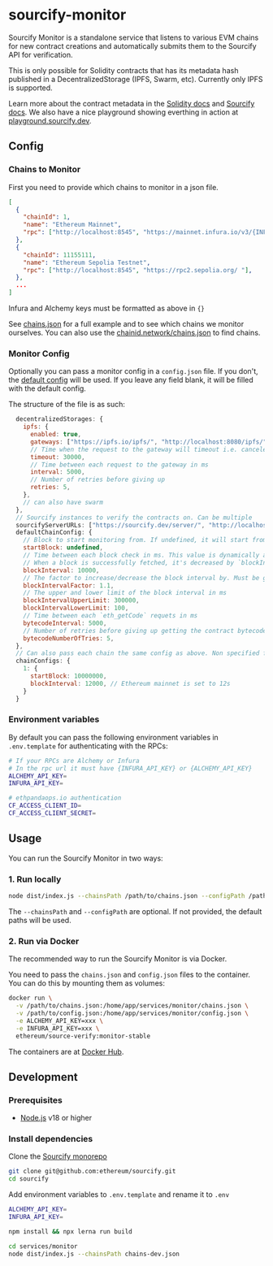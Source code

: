 # sourcify-monitor

Sourcify Monitor is a standalone service that listens to various EVM chains for new contract creations and automatically submits them to the Sourcify API for verification.

This is only possible for Solidity contracts that has its metadata hash published in a DecentralizedStorage (IPFS, Swarm, etc). Currently only IPFS is supported.

Learn more about the contract metadata in the [Solidity docs](https://docs.soliditylang.org/en/latest/metadata.html) and [Sourcify docs](https://docs.sourcify.dev/docs/metadata/). We also have a nice playground showing everthing in action at [playground.sourcify.dev](https://playground.sourcify.dev).

## Config

### Chains to Monitor

First you need to provide which chains to monitor in a json file.

```json
[
  {
    "chainId": 1,
    "name": "Ethereum Mainnet",
    "rpc": ["http://localhost:8545", "https://mainnet.infura.io/v3/{INFURA_API_KEY}"],
  },
  {
    "chainId": 11155111,
    "name": "Ethereum Sepolia Testnet",
    "rpc": ["http://localhost:8545", "https://rpc2.sepolia.org/ "],
  },
  ...
]
```

Infura and Alchemy keys must be formatted as above in `{}`

See [chains.json](./chains.json) for a full example and to see which chains we monitor ourselves. You can also use the [chainid.network/chains.json](https://chainid.network/chains.json) to find chains.

### Monitor Config

Optionally you can pass a monitor config in a `config.json` file. If you don't, the [default config](src/defaultConfig.js) will be used. If you leave any field blank, it will be filled with the default config.

The structure of the file is as such:

```js
  decentralizedStorages: {
    ipfs: {
      enabled: true,
      gateways: ["https://ipfs.io/ipfs/", "http://localhost:8080/ipfs/"],
      // Time when the request to the gateway will timeout i.e. canceled in ms
      timeout: 30000,
      // Time between each request to the gateway in ms
      interval: 5000,
      // Number of retries before giving up
      retries: 5,
    },
    // can also have swarm
  },
  // Sourcify instances to verify the contracts on. Can be multiple
  sourcifyServerURLs: ["https://sourcify.dev/server/", "http://localhost:5555/"],
  defaultChainConfig: {
    // Block to start monitoring from. If undefined, it will start from the latest block by asking the RPC `eth_blockNumber`
    startBlock: undefined,
    // Time between each block check in ms. This value is dynamically adjusted based on the block time.
    // When a block is successfully fetched, it's decreased by `blockIntervalFactor`, and vice versa.
    blockInterval: 10000,
    // The factor to increase/decrease the block interval by. Must be greater than 1.
    blockIntervalFactor: 1.1,
    // The upper and lower limit of the block interval in ms
    blockIntervalUpperLimit: 300000,
    blockIntervalLowerLimit: 100,
    // Time between each `eth_getCode` requets in ms
    bytecodeInterval: 5000,
    // Number of retries before giving up getting the contract bytecode.
    bytecodeNumberOfTries: 5,
  },
  // Can also pass each chain the same config as above. Non specified fields will be filled with the defaultChainConfig. Non specified chains will use the whole defaultChainConfig.
  chainConfigs: {
    1: {
      startBlock: 10000000,
      blockInterval: 12000, // Ethereum mainnet is set to 12s
    }
  }
```

### Environment variables

By default you can pass the following environment variables in `.env.template` for authenticating with the RPCs:

```bash
# If your RPCs are Alchemy or Infura
# In the rpc url it must have {INFURA_API_KEY} or {ALCHEMY_API_KEY}
ALCHEMY_API_KEY=
INFURA_API_KEY=

# ethpandaops.io authentication
CF_ACCESS_CLIENT_ID=
CF_ACCESS_CLIENT_SECRET=
```

## Usage

You can run the Sourcify Monitor in two ways:

### 1. Run locally

```bash
node dist/index.js --chainsPath /path/to/chains.json --configPath /path/to/config.json
```

The `--chainsPath` and `--configPath` are optional. If not provided, the default paths will be used.

### 2. Run via Docker

The recommended way to run the Sourcify Monitor is via Docker.

You need to pass the `chains.json` and `config.json` files to the container. You can do this by mounting them as volumes:

```bash
docker run \
  -v /path/to/chains.json:/home/app/services/monitor/chains.json \
  -v /path/to/config.json:/home/app/services/monitor/config.json \
  -e ALCHEMY_API_KEY=xxx \
  -e INFURA_API_KEY=xxx \
  ethereum/source-verify:monitor-stable
```

The containers are at [Docker Hub](https://hub.docker.com/r/ethereum/source-verify/tags).

## Development

### Prerequisites

- [Node.js](https://nodejs.org/en/) v18 or higher

### Install dependencies

Clone the [Sourcify monorepo](https://github.com/ethereum/sourcify)

```bash
git clone git@github.com:ethereum/sourcify.git
cd sourcify
```

Add environment variables to `.env.template` and rename it to `.env`

```bash
ALCHEMY_API_KEY=
INFURA_API_KEY=
```

```bash
npm install && npx lerna run build
```

```bash
cd services/monitor
node dist/index.js --chainsPath chains-dev.json
```
